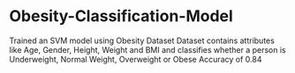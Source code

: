# Obesity-Classification-Model
Trained an SVM model using Obesity Dataset
Dataset contains attributes like Age, Gender, Height, Weight and BMI and classifies whether a person is Underweight, Normal Weight, Overweight or Obese
Accuracy of 0.84
